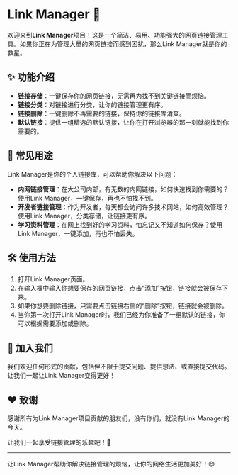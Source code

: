 # Link Manager 🔗

欢迎来到**Link Manager**项目！这是一个简洁、易用、功能强大的网页链接管理工具。如果你正在为管理大量的网页链接而感到困扰，那么Link Manager就是你的救星。

## ✨ 功能介绍

- **链接存储**：一键保存你的网页链接，无需再为找不到关键链接而烦恼。
- **链接分类**：对链接进行分类，让你的链接管理更有序。
- **链接删除**：一键删除不再需要的链接，保持你的链接库清爽。
- **默认链接**：提供一组精选的默认链接，让你在打开浏览器的那一刻就能找到你需要的。

## 🚀 常见用途

Link Manager是你的个人链接库，可以帮助你解决以下问题：

- **内网链接管理**：在大公司内部，有无数的内网链接，如何快速找到你需要的？使用Link Manager，一键保存，再也不怕找不到。
- **开发者链接管理**：作为开发者，每天都会访问许多技术网站，如何高效管理？使用Link Manager，分类存储，让链接更有序。
- **学习资料管理**：在网上找到好的学习资料，怕忘记又不知道如何保存？使用Link Manager，一键添加，再也不怕丢失。

## 🛠 使用方法

1. 打开Link Manager页面。
2. 在输入框中输入你想要保存的网页链接，点击“添加”按钮，链接就会被保存下来。
3. 如果你想要删除链接，只需要点击链接右侧的“删除”按钮，链接就会被删除。
4. 当你第一次打开Link Manager时，我们已经为你准备了一组默认的链接，你可以根据需要添加或删除。

## 🤝 加入我们

我们欢迎任何形式的贡献，包括但不限于提交问题、提供想法、或直接提交代码。让我们一起让Link Manager变得更好！

## ❤️ 致谢

感谢所有为Link Manager项目贡献的朋友们，没有你们，就没有Link Manager的今天。

让我们一起享受链接管理的乐趣吧！🎉

---

让Link Manager帮助你解决链接管理的烦恼，让你的网络生活更加美好！😊

